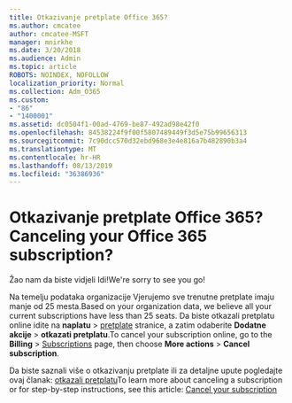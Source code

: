 ```yaml
---
title: Otkazivanje pretplate Office 365?
ms.author: cmcatee
author: cmcatee-MSFT
manager: mnirkhe
ms.date: 3/20/2018
ms.audience: Admin
ms.topic: article
ROBOTS: NOINDEX, NOFOLLOW
localization_priority: Normal
ms.collection: Adm_O365
ms.custom:
- "86"
- "1400001"
ms.assetid: dc0504f1-00ad-4769-be87-492ad98e42f0
ms.openlocfilehash: 84538224f9f00f5807489449f3d5e75b99656313
ms.sourcegitcommit: 7c90dcc570d32ebd968e3e4e816a7b482890b3a4
ms.translationtype: MT
ms.contentlocale: hr-HR
ms.lasthandoff: 08/13/2019
ms.locfileid: "36386936"
---
```

# <a name="canceling-your-office-365-subscription"></a><span data-ttu-id="74652-102">Otkazivanje pretplate Office 365?</span><span class="sxs-lookup"><span data-stu-id="74652-102">Canceling your Office 365 subscription?</span></span>

<span data-ttu-id="74652-103">Žao nam da biste vidjeli Idi!</span><span class="sxs-lookup"><span data-stu-id="74652-103">We're sorry to see you go!</span></span>
  
<span data-ttu-id="74652-104">Na temelju podataka organizacije Vjerujemo sve trenutne pretplate imaju manje od 25 mesta.</span><span class="sxs-lookup"><span data-stu-id="74652-104">Based on your organization data, we believe all your current subscriptions have less than 25 seats.</span></span> <span data-ttu-id="74652-105">Da biste otkazali pretplatu online idite na **naplatu** \> [pretplate](https://go.microsoft.com/fwlink/p/?linkid=842054) stranice, a zatim odaberite **Dodatne akcije** \> **otkazati pretplatu**.</span><span class="sxs-lookup"><span data-stu-id="74652-105">To cancel your subscription online, go to the **Billing** \> [Subscriptions](https://go.microsoft.com/fwlink/p/?linkid=842054) page, then choose **More actions** \> **Cancel subscription**.</span></span>
  
<span data-ttu-id="74652-106">Da biste saznali više o otkazivanju pretplate ili za detaljne upute pogledajte ovaj članak: [otkazali pretplatu](https://docs.microsoft.com/en-us/office365/admin/subscriptions-and-billing/cancel-your-subscription)</span><span class="sxs-lookup"><span data-stu-id="74652-106">To learn more about canceling a subscription or for step-by-step instructions, see this article: [Cancel your subscription](https://docs.microsoft.com/en-us/office365/admin/subscriptions-and-billing/cancel-your-subscription)</span></span>